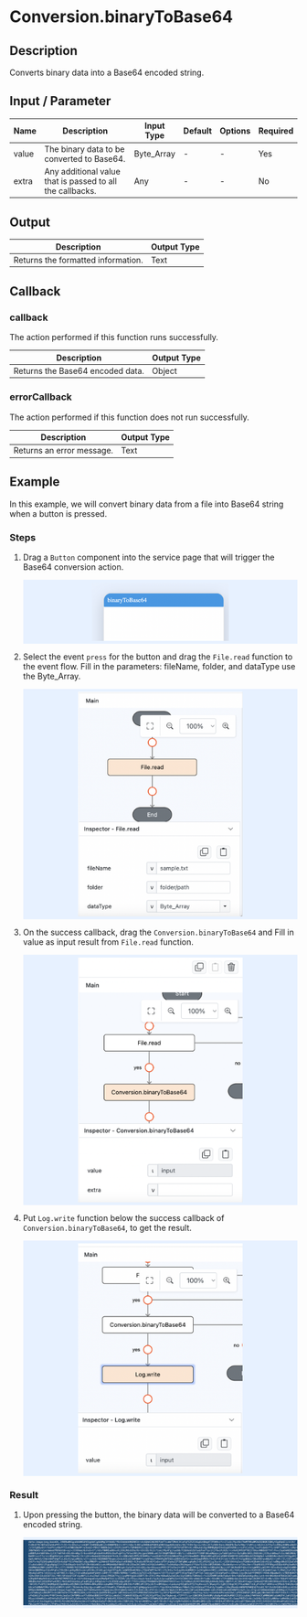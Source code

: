 # Conversion.binaryToBase64

## Description

Converts binary data into a Base64 encoded string.

## Input / Parameter

| Name  | Description                                                             | Input Type | Default | Options | Required |
| ----- | ----------------------------------------------------------------------- | ---------- | ------- | ------- | -------- |
| value | The binary data to be converted to Base64.                              | Byte_Array | -       | -       | Yes      |
| extra | Any additional value that is passed to all the callbacks.               | Any        | -       | -       | No       |

## Output

| Description                                 | Output Type |
| ------------------------------------------- | ----------- |
| Returns the formatted information.          | Text        |

## Callback

### callback

The action performed if this function runs successfully.

| Description                                     | Output Type |
| ----------------------------------------------- | ----------- |
| Returns the Base64 encoded data.                | Object      |

### errorCallback

The action performed if this function does not run successfully.

| Description                                 | Output Type |
| ------------------------------------------- | ----------- |
| Returns an error message.                   | Text        |

## Example

In this example, we will convert binary data from a file into Base64 string when a button is pressed.

### Steps

1. Drag a `Button` component into the service page that will trigger the Base64 conversion action.

    <div style="display:flex; align-items:center; justify-content:center; background-color: #E7F1FF;">
        <img src="./binaryToBase64-step-1.png"
        style="width: 50%; padding: 5px;"/>
    </div>

2. Select the event `press` for the button and drag the `File.read` function to the event flow. Fill in the parameters: fileName, folder, and dataType use the Byte_Array.

    <div style="display:flex; align-items:center; justify-content:center; background-color: #E7F1FF;">
        <img src="./binaryToBase64-step-2.png"
        style="width: 60%; padding: 5px;"/>
    </div>

3. On the success callback, drag the `Conversion.binaryToBase64` and Fill in value as input result from `File.read` function.

    <div style="display:flex; align-items:center; justify-content:center; background-color: #E7F1FF;">
        <img src="./binaryToBase64-step-3.png"
        style="width: 60%; padding: 5px;"/>
    </div>

4. Put `Log.write` function below the success callback of `Conversion.binaryToBase64`, to get the result.

    <div style="display:flex; align-items:center; justify-content:center; background-color: #E7F1FF;">
        <img src="./binaryToBase64-step-4.png"
        style="width: 60%; padding: 5px;"/>
    </div>

### Result

1. Upon pressing the button, the binary data will be converted to a Base64 encoded string.

    <div style="display:flex; align-items:center; justify-content:center; background-color: #E7F1FF;">
        <img src="./binaryToBase64-result.png"
        style="width: 100%; padding: 5px;"/>
    </div>